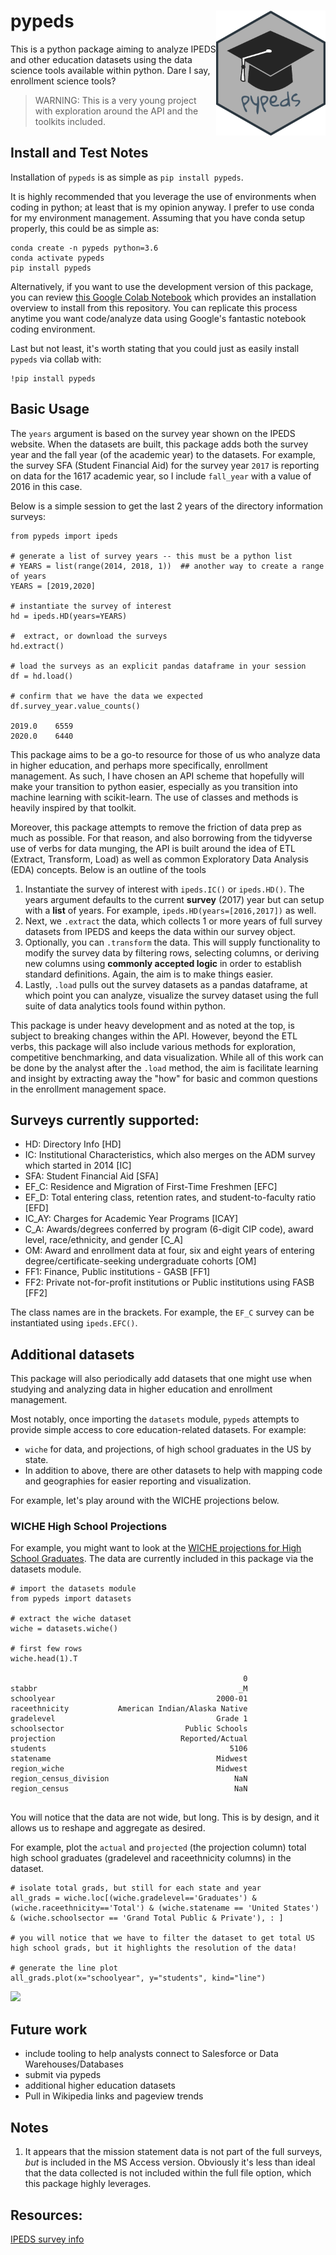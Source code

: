 # pypeds  <img src="https://github.com/Btibert3/pypeds/raw/master/logo/pypeds_hexSticker.png" width = "175" height = "200" align="right" />

This is a python package aiming to analyze IPEDS and other education datasets using the data science tools available within python.  Dare I say, enrollment science tools?

> WARNING:  This is a very young project with exploration around the API and the toolkits included.


## Install and Test Notes

Installation of `pypeds` is as simple as `pip install pypeds`.  

It is highly recommended that you leverage the use of environments when coding in python; at least that is my opinion anyway.  I prefer to use conda for my environment management.  Assuming that you have conda setup properly, this could be as simple as:

```
conda create -n pypeds python=3.6
conda activate pypeds
pip install pypeds
```

Alternatively, if you want to use the development version of this package, you can review [this Google Colab Notebook](https://colab.research.google.com/drive/1YxnfdZyr1JD9EQlbf32HN9bpXiitAlaM) which provides an installation overview to install from this repository.  You can replicate this process anytime you want code/analyze data using Google's fantastic notebook coding environment.

Last but not least, it's worth stating that you could just as easily install `pypeds` via collab with:

```
!pip install pypeds
```

## Basic Usage

The `years` argument is based on the survey year shown on the IPEDS website.  When the datasets are built, this package adds both the survey year and the fall year (of the academic year) to the datasets.  For example, the survey SFA (Student Financial Aid) for the survey year `2017` is reporting on data for the 1617 academic year, so I include `fall_year` with a value of 2016 in this case.  

Below is a simple session to get the last 2 years of the directory information surveys:

```
from pypeds import ipeds

# generate a list of survey years -- this must be a python list
# YEARS = list(range(2014, 2018, 1))  ## another way to create a range of years
YEARS = [2019,2020]

# instantiate the survey of interest
hd = ipeds.HD(years=YEARS)

#  extract, or download the surveys
hd.extract()

# load the surveys as an explicit pandas dataframe in your session
df = hd.load()

# confirm that we have the data we expected
df.survey_year.value_counts()

2019.0    6559
2020.0    6440

```

This package aims to be a go-to resource for those of us who analyze data in higher education, and perhaps more specifically, enrollment management.  As such, I have chosen an API scheme that hopefully will make your transition to python easier, especially as you transition into machine learning with scikit-learn.  The use of classes and methods is heavily inspired by that toolkit.

Moreover, this package attempts to remove the friction of data prep as much as possible.  For that reason, and also borrowing from the tidyverse use of verbs for data munging, the API is built around the idea of ETL (Extract, Transform, Load) as well as common Exploratory Data Analysis (EDA) concepts.  Below is an outline of the tools

1. Instantiate the survey of interest with `ipeds.IC()` or `ipeds.HD()`.  The years argument defaults to the current __survey__ (2017) year but can setup with a __list__ of years.  For example, `ipeds.HD(years=[2016,2017])` as well.
2. Next, we `.extract` the data, which collects 1 or more years of full survey datasets from IPEDS and keeps the data within our survey object.
3. Optionally, you can `.transform` the data.  This will supply functionality to modify the survey data by filtering rows, selecting columns, or deriving new columns using __commonly accepted logic__ in order to establish standard definitions.  Again, the aim is to make things easier.
4. Lastly, `.load` pulls out the survey datasets as a pandas dataframe, at which point you can analyze, visualize the survey dataset using the full suite of data analytics tools found within python.

This package is under heavy development and as noted at the top, is subject to breaking changes within the API.  However, beyond the ETL verbs, this package will also include various methods for exploration, competitive benchmarking, and data visualization.  While all of this work can be done by the analyst after the `.load` method, the aim is facilitate learning and insight by extracting away the "how" for basic and common questions in the enrollment management space.


## Surveys currently supported:

- HD: Directory Info [HD]
- IC: Institutional Characteristics, which also merges on the ADM survey which started in 2014 [IC]
- SFA: Student Financial Aid [SFA]
- EF_C: Residence and Migration of First-Time Freshmen [EFC]
- EF_D: Total entering class, retention rates, and student-to-faculty ratio [EFD]
- IC_AY: Charges for Academic Year Programs [ICAY]
- C_A: Awards/degrees conferred by program (6-digit CIP code), award level, race/ethnicity, and gender [C_A]
- OM: Award and enrollment data at four, six and eight years of entering degree/certificate-seeking undergraduate cohorts [OM]
- FF1: Finance, Public institutions - GASB [FF1]
- FF2: Private not-for-profit institutions or Public institutions using FASB [FF2]


The class names are in the brackets.  For example, the `EF_C` survey can be instantiated using `ipeds.EFC()`.

## Additional datasets

This package will also periodically add datasets that one might use when studying and analyzing data in higher education and enrollment management.

Most notably, once importing the `datasets` module, `pypeds` attempts to provide simple access to core education-related datasets.  For example:

- `wiche`  for data, and projections, of high school graduates in the US by state.
- In addition to above, there are other datasets to help with mapping code and geographies for easier reporting and visualization.

For example, let's play around with the WICHE projections below.

### WICHE High School Projections

For example, you might want to look at the [WICHE projections for High School Graduates](https://knocking.wiche.edu/data).  The data are currently included in this package via the datasets module.

```
# import the datasets module
from pypeds import datasets

# extract the wiche dataset
wiche = datasets.wiche()   

# first few rows
wiche.head(1).T

                                                    0
stabbr                                             _M
schoolyear                                    2000-01
raceethnicity           American Indian/Alaska Native
gradelevel                                    Grade 1
schoolsector                           Public Schools
projection                            Reported/Actual
students                                         5106
statename                                     Midwest
region_wiche                                  Midwest
region_census_division                            NaN
region_census                                     NaN


```

You will notice that the data are not wide, but long.  This is by design, and it allows us to reshape and aggregate as desired.

For example, plot the  `actual` and `projected` (the projection column) total high school graduates (gradelevel and raceethnicity columns) in the dataset.

```
# isolate total grads, but still for each state and year
all_grads = wiche.loc[(wiche.gradelevel=='Graduates') & (wiche.raceethnicity=='Total') & (wiche.statename == 'United States') & (wiche.schoolsector == 'Grand Total Public & Private'), : ]

# you will notice that we have to filter the dataset to get total US high school grads, but it highlights the resolution of the data!

# generate the line plot
all_grads.plot(x="schoolyear", y="students", kind="line")

```

<img src="https://snipboard.io/x1ZOU4.jpg">



## Future work

- include tooling to help analysts connect to Salesforce or Data Warehouses/Databases
- submit via pypeds
- additional higher education datasets
- Pull in Wikipedia links and pageview trends


## Notes

1.  It appears that the mission statement data is not part of the full surveys, _but_ is included in the MS Access version.  Obviously it's less than ideal that the data collected is not included within the full file option, which this package highly leverages.


## Resources:

[IPEDS survey info](https://surveys.nces.ed.gov/ipeds/VisImpSpecView.aspx?id=33&show=all&instid=508)


